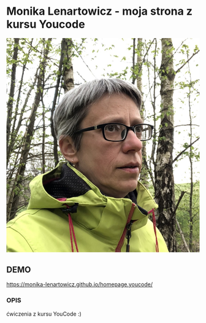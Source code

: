 # Monika Lenartowicz - moja strona z kursu Youcode

![Monika Lenartowicz](obrazki/ja.jpeg)

##  DEMO

https://monika-lenartowicz.github.io/homepage.youcode/

### OPIS

ćwiczenia z kursu YouCode :)

